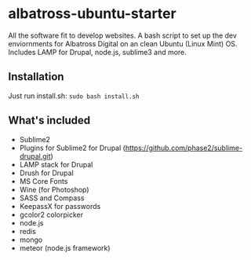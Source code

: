 albatross-ubuntu-starter
========================

All the software fit to develop websites.  A bash script to set up the dev enviornments for Albatross Digital on an clean Ubuntu (Linux Mint) OS. Includes LAMP for Drupal, node.js, sublime3 and more.


Installation
------------
Just run install.sh:
`sudo bash install.sh`

What's included
---------------
+ Sublime2
+ Plugins for Sublime2 for Drupal (https://github.com/phase2/sublime-drupal.git)
+ LAMP stack for Drupal
+ Drush for Drupal
+ MS Core Fonts
+ Wine (for Photoshop)
+ SASS and Compass
+ KeepassX for passwords
+ gcolor2 colorpicker
+ node.js
+ redis
+ mongo
+ meteor (node.js framework)
